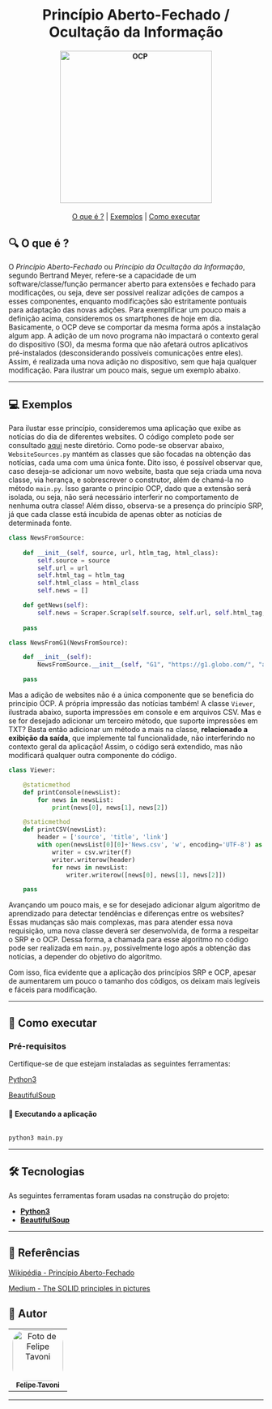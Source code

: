 <h1 align="center"> 
    Princípio Aberto-Fechado / Ocultação da Informação
</h1>

<h4 align="center">
    <img alt="OCP" title="#OCP" src="https://encrypted-tbn0.gstatic.com/images?q=tbn:ANd9GcTJQwHB-M-TIyO8YvqN4uGlLetYDx3U3z8mEQ&usqp=CAU" width="300px;" />
</h4>

<p align="center">
	<a href="#-O-que-é-?">O que é ?</a> |
	<a href="#-exemplos">Exemplos</a> |
	<a href="#-como-executar">Como executar</a>
</p>

## 🔍 O que é ?

O *Princípio Aberto-Fechado* ou *Princípio da Ocultação da Informação*, segundo Bertrand Meyer, refere-se a capacidade de um software/classe/função permancer aberto para extensões e fechado para modificações, ou seja, deve ser possível realizar adições de campos a esses componentes, enquanto modificações são estritamente pontuais para adaptação das novas adições.
Para exemplificar um pouco mais a definição acima, consideremos os smartphones de hoje em dia. Basicamente, o OCP deve se comportar da mesma forma após a instalação algum app. A adição de um novo programa não impactará o contexto geral do dispositivo (SO), da mesma forma que não afetará outros aplicativos pré-instalados (desconsiderando possíveis comunicações entre eles). Assim, é realizada uma nova adição no dispositivo, sem que haja qualquer modificação.
Para ilustrar um pouco mais, segue um exemplo abaixo.

---

## 💻 Exemplos

Para ilustar esse princípio, consideremos uma aplicação que exibe as notícias do dia de diferentes websites. O código completo pode ser consultado [aqui](./main.py) neste diretório. Como pode-se observar abaixo, `WebsiteSources.py` mantém as classes que são focadas na obtenção das notícias, cada uma com uma única fonte. Dito isso, é possível observar que, caso deseja-se adicionar um novo website, basta que seja criada uma nova classe, via herança, e sobrescrever o construtor, além de chamá-la no método `main.py`. Isso garante o princípio OCP, dado que a extensão será isolada, ou seja, não será necessário interferir no comportamento de nenhuma outra classe! Além disso, observa-se a presença do princípio SRP, já que cada classe está incubida de apenas obter as notícias de determinada fonte.

```python
class NewsFromSource:
    
    def __init__(self, source, url, htlm_tag, html_class):
        self.source = source 
        self.url = url
        self.html_tag = htlm_tag
        self.html_class = html_class
        self.news = []

    def getNews(self):
        self.news = Scraper.Scrap(self.source, self.url, self.html_tag, self.html_class)
        
    pass

class NewsFromG1(NewsFromSource):

    def __init__(self):
        NewsFromSource.__init__(self, "G1", "https://g1.globo.com/", "a", "feed-post-link")

    pass
```

Mas a adição de websites não é a única componente que se beneficia do princípio OCP. A própria impressão das notícias também! A classe `Viewer`, ilustrada abaixo, suporta impressões em console e em arquivos CSV. Mas e se for desejado adicionar um terceiro método, que suporte impressões em TXT? Basta então adicionar um método a mais na classe, **relacionado a exibição da saída**, que implemente tal funcionalidade, não interferindo no contexto geral da aplicação! Assim, o código será extendido, mas não modificará qualquer outra componente do código.

```python
class Viewer:

    @staticmethod
    def printConsole(newsList):
        for news in newsList:
            print(news[0], news[1], news[2])

    @staticmethod
    def printCSV(newsList):
        header = ['source', 'title', 'link']
        with open(newsList[0][0]+'News.csv', 'w', encoding='UTF-8') as f:
            writer = csv.writer(f)
            writer.writerow(header)
            for news in newsList:
                writer.writerow([news[0], news[1], news[2]])

    pass
```

Avançando um pouco mais, e se for desejado adicionar algum algoritmo de aprendizado para detectar tendências e diferenças entre os websites? Essas mudanças são mais complexas, mas para atender essa nova requisição, uma nova classe deverá ser desenvolvida, de forma a respeitar o SRP e o OCP. Dessa forma, a chamada para esse algoritmo no código pode ser realizada em `main.py`, possivelmente logo após a obtenção das notícias, a depender do objetivo do algoritmo.

Com isso, fica evidente que a aplicação dos princípios SRP e OCP, apesar de aumentarem um pouco o tamanho dos códigos, os deixam mais legíveis e fáceis para modificação.

---

## 🔌 Como executar

### Pré-requisitos

Certifique-se de que estejam instaladas as seguintes ferramentas:

[Python3](https://www.python.org/downloads/)

[BeautifulSoup](https://www.crummy.com/software/BeautifulSoup/bs4/doc/)

#### 🧭 Executando a aplicação

```bash

python3 main.py

```

---

## 🛠 Tecnologias

As seguintes ferramentas foram usadas na construção do projeto:

-   **[Python3](https://www.python.org/downloads/)**
-   **[BeautifulSoup](https://www.crummy.com/software/BeautifulSoup/bs4/doc/)**

---

## 📘 Referências

[Wikipédia - Princípio Aberto-Fechado](https://en.wikipedia.org/wiki/Open%E2%80%93closed_principle#:~:text=In%20object%2Doriented%20programming%2C%20the,without%20modifying%20its%20source%20code.)

[Medium - The SOLID principles in pictures](https://medium.com/backticks-tildes/the-s-o-l-i-d-principles-in-pictures-b34ce2f1e898)
## 🦸 Autor

<table>
  <tr>
    <td align="center">
      <a href="#">
        <img style="border-radius: 25%" src="https://avatars.githubusercontent.com/u/56005905?v=4" width="100px;" alt="Foto de Felipe Tavoni"/><br>
        <sub>
          <b>Felipe Tavoni</b>
        </sub>
      </a>
    </td>
  </tr>
</table>

---

<!-- ## 📝 Licença

Este projeto esta sobe a licença [MIT](./LICENSE).
 -->